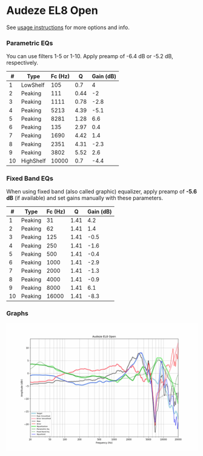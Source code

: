 # Audeze EL8 Open
See [usage instructions](https://github.com/jaakkopasanen/AutoEq#usage) for more options and info.

### Parametric EQs
You can use filters 1-5 or 1-10. Apply preamp of -6.4 dB or -5.2 dB, respectively.

|   # | Type      |   Fc (Hz) |    Q |   Gain (dB) |
|-----|-----------|-----------|------|-------------|
|   1 | LowShelf  |       105 | 0.7  |         4   |
|   2 | Peaking   |       111 | 0.44 |        -2   |
|   3 | Peaking   |      1111 | 0.78 |        -2.8 |
|   4 | Peaking   |      5213 | 4.39 |        -5.1 |
|   5 | Peaking   |      8281 | 1.28 |         6.6 |
|   6 | Peaking   |       135 | 2.97 |         0.4 |
|   7 | Peaking   |      1690 | 4.42 |         1.4 |
|   8 | Peaking   |      2351 | 4.31 |        -2.3 |
|   9 | Peaking   |      3802 | 5.52 |         2.6 |
|  10 | HighShelf |     10000 | 0.7  |        -4.4 |

### Fixed Band EQs
When using fixed band (also called graphic) equalizer, apply preamp of **-5.6 dB** (if available) and set gains manually with these parameters.

|   # | Type    |   Fc (Hz) |    Q |   Gain (dB) |
|-----|---------|-----------|------|-------------|
|   1 | Peaking |        31 | 1.41 |         4.2 |
|   2 | Peaking |        62 | 1.41 |         1.4 |
|   3 | Peaking |       125 | 1.41 |        -0.5 |
|   4 | Peaking |       250 | 1.41 |        -1.6 |
|   5 | Peaking |       500 | 1.41 |        -0.4 |
|   6 | Peaking |      1000 | 1.41 |        -2.9 |
|   7 | Peaking |      2000 | 1.41 |        -1.3 |
|   8 | Peaking |      4000 | 1.41 |        -0.9 |
|   9 | Peaking |      8000 | 1.41 |         6.1 |
|  10 | Peaking |     16000 | 1.41 |        -8.3 |

### Graphs
![](./Audeze%20EL8%20Open.png)
